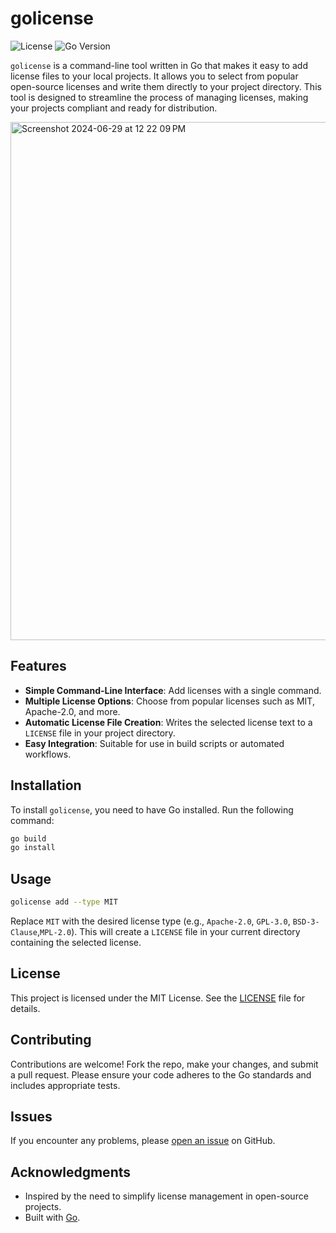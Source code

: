 # golicense

![License](https://img.shields.io/badge/license-MIT-blue.svg)
![Go Version](https://img.shields.io/badge/go-1.16%2B-blue.svg)

`golicense` is a command-line tool written in Go that makes it easy to add license files to your local projects. It allows you to select from popular open-source licenses and write them directly to your project directory. This tool is designed to streamline the process of managing licenses, making your projects compliant and ready for distribution.

<img width="829" alt="Screenshot 2024-06-29 at 12 22 09 PM" src="https://github.com/ABHIGYAN-MOHANTA/golicense/assets/110360901/3b21b4aa-3334-4f30-8b1d-1ac00bdf4ba7">

## Features

- **Simple Command-Line Interface**: Add licenses with a single command.
- **Multiple License Options**: Choose from popular licenses such as MIT, Apache-2.0, and more.
- **Automatic License File Creation**: Writes the selected license text to a `LICENSE` file in your project directory.
- **Easy Integration**: Suitable for use in build scripts or automated workflows.

## Installation

To install `golicense`, you need to have Go installed. Run the following command:

```bash
go build
go install
```

## Usage

```bash
golicense add --type MIT
```

Replace `MIT` with the desired license type (e.g., `Apache-2.0`, `GPL-3.0`, `BSD-3-Clause`,`MPL-2.0`). This will create a `LICENSE` file in your current directory containing the selected license.

## License

This project is licensed under the MIT License. See the [LICENSE](./LICENSE) file for details.

## Contributing

Contributions are welcome! Fork the repo, make your changes, and submit a pull request. Please ensure your code adheres to the Go standards and includes appropriate tests.

## Issues

If you encounter any problems, please [open an issue](https://github.com/abhigyan-mohanta/golicense/issues) on GitHub.

## Acknowledgments

- Inspired by the need to simplify license management in open-source projects.
- Built with [Go](https://golang.org/).
